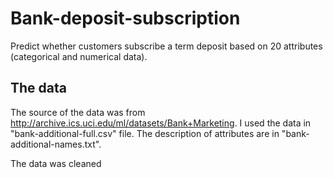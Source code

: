 # Bank-deposit-subscription
Predict whether customers subscribe a term deposit based on 20 attributes (categorical and numerical data). 

## The data
The source of the data was from http://archive.ics.uci.edu/ml/datasets/Bank+Marketing.  I used the data in "bank-additional-full.csv" file. The description of attributes are in "bank-additional-names.txt". 

The data was cleaned 
